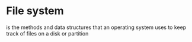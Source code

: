 # File system
is the methods and data structures that an operating system uses to keep track of files on a disk or partition